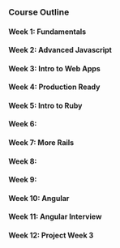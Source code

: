 ### Course Outline
#### Week 1: Fundamentals
#### Week 2: Advanced Javascript
#### Week 3: Intro to Web Apps
#### Week 4: Production Ready
#### Week 5: Intro to Ruby
#### Week 6: 
#### Week 7: More Rails
#### Week 8: 
#### Week 9: 
#### Week 10: Angular 
#### Week 11: Angular Interview
#### Week 12: Project Week 3